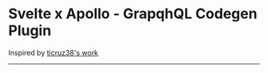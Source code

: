 # Svelte x Apollo - GrapqhQL Codegen Plugin

Inspired by [ticruz38's work][link-fork]

---

[link-fork]: https://github.com/ticruz38/graphql-codegen-svelte-apollo
